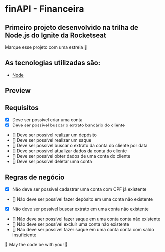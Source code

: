# finAPI - Financeira

## Primeiro projeto desenvolvido na trilha de Node.js do Ignite da Rocketseat

Marque esse projeto com uma estrela 🌟

## As tecnologias utilizadas são:
* [Node](https://nodejs.org/en/)

## Preview

## Requisitos

- [X] Deve ser possível criar uma conta
- [X] Deve ser possível buscar o extrato bancário do cliente
- [] Deve ser possível realizar um depósito
- [] Deve ser possível realizar um saque
- [] Deve ser possível buscar o extrato da conta do cliente por data
- [] Deve ser possível atualizar dados da conta do cliente
- [] Deve ser possível obter dados de uma conta do cliente
- [] Deve ser possível deletar uma conta

## Regras de negócio

- [X] Não deve ser possível cadastrar uma conta com CPF já existente
- [] Não deve ser possível fazer depósito em uma conta não existente
- [X] Não deve ser possível buscar extrato em uma conta não existente
- [] Não deve ser possível fazer saque em uma conta conta não existente
- [] Não deve ser possível excluir uma conta não existente
- [] Não deve ser possível fazer saque em uma conta conta com saldo insuficiente



🚀 May the code be with you! 🚀
